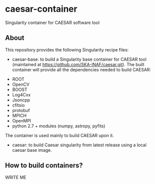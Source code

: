 # caesar-container
Singularity container for CAESAR software tool

## **About**  
This repository provides the following Singularity recipe files:

* caesar-base: to build a Singularity base container for CAESAR tool (maintained at https://github.com/SKA-INAF/caesar.git). The built container will provide all the dependencies needed to build CAESAR:

- ROOT
- OpenCV
- BOOST
- Log4Cxx
- Jsoncpp
- cfitsio
- protobuf
- MPICH
- OpenMPI
- python 2.7 + modules (numpy, astropy, pyfits)
	
The container is used mainly to build CAESAR upon it.

* caesar: to build Caesar singularity from latest release using a local caesar base image.

## **How to build containers?**
WRITE ME
